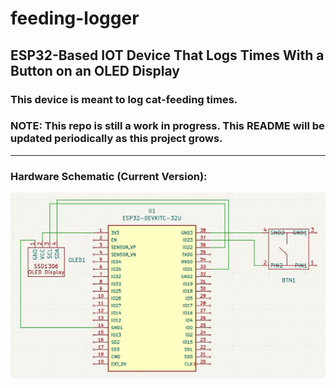 # feeding-logger

## ESP32-Based IOT Device That Logs Times With a Button on an OLED Display

### This device is meant to log cat-feeding times.

### NOTE: This repo is still a work in progress. This README will be updated periodically as this project grows.

---
### Hardware Schematic (Current Version):
![ESP32 Schematic](https://github.com/miksmir/feeding-logger/blob/main/hardware/ESP32_feeding_logger_schematic_v1.0.JPG "Schematic")
